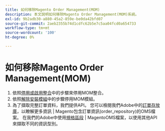 ```yaml
---
title: 如何移除Magento Order Management(MOM)
description: 本文說明如何移除Magento Order Management(MOM)系統。
exl-id: 9b2adb30-a880-45a2-859e-be0da42bfd07
source-git-commit: 2aeb2355b74d1cdfc62b5e7c5aa04fcd0a654733
workflow-type: tm+mt
source-wordcount: '100'
ht-degree: 0%

---
```


# 如何移除Magento Order Management(MOM)

1. 依照[停用或啟用整合](/docs/commerce-admin/systems/integrations/mcom.html#disable-or-enable-the-integration)中的步驟來停用MOM整合。
1. 依照[解除安裝模組](/docs/commerce-operations/installation-guide/tutorials/uninstall-modules.html)中的步驟停用MOM模組。
1. 為了擷取完整訂單資料，我們提供API。 您可以檢閱我們Adobe中的[訂單存放庫](https://commerce-docs.github.io/oms-documentation-archive/specifications/#magento.sales.order_repository)，以瞭解更多資訊 | Magento包含訂單資訊(order_repository)的OMS檔案。 在我們的Adobe中使用[規格區段](https://commerce-docs.github.io/oms-documentation-archive/specifications/#services) | MagentoOMS檔案，以使用其他API來擷取不同的資訊型別。
